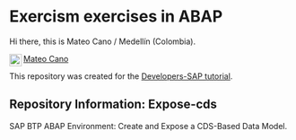 # Exercism exercises in ABAP


Hi there, this is Mateo Cano / Medellín (Colombia).

<a href="https://www.linkedin.com/in/mateocanoc/">
  <img align="left" alt="Mateo Cano LinkedIn" width="22px" src="https://raw.githubusercontent.com/peterthehan/peterthehan/master/assets/linkedin.svg" />
  Mateo Cano
</a><br>

This repository was created for the [Developers-SAP tutorial](https://developers.sap.com/tutorials/abap-environment-data-model.html). 

## Repository Information: Expose-cds


SAP BTP ABAP Environment: Create and Expose a CDS-Based Data Model.


